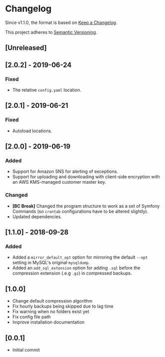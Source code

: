 # Changelog

Since v1.1.0, the format is based on [Keep a Changelog](http://keepachangelog.com/en/1.0.0/).

This project adheres to [Semantic Versioning](http://semver.org/spec/v2.0.0.html).



## [Unreleased]



## [2.0.2] - 2019-06-24

### Fixed

- The relative `config.yaml` location.



## [2.0.1] - 2019-06-21

### Fixed

- Autoload locations.



## [2.0.0] - 2019-06-19

### Added

- Support for Amazon SNS for alerting of exceptions.
- Support for uploading and downloading with client-side encryption with an AWS KMS-managed customer master key.

### Changed

- **[BC Break]** Changed the program structure to work as a set of Symfony Commands (so `crontab` configurations have to be altered slightly).
- Updated dependencies.



## [1.1.0] - 2018-09-28

### Added

- Added a `mirror_default_opt` option for mirroring the default `--opt` setting in MySQL's original `mysqldump`.
- Added an `add_sql_extension` option for adding `.sql` before the compression extension (.e.g `.gz`) in compressed backups.



## [1.0.0]

- Change default compression algorithm
- Fix hourly backups being skipped due to lag time
- Fix warning when no folders exist yet
- Fix config file path
- Improve installation documentation



## [0.0.1]

- Initial commit